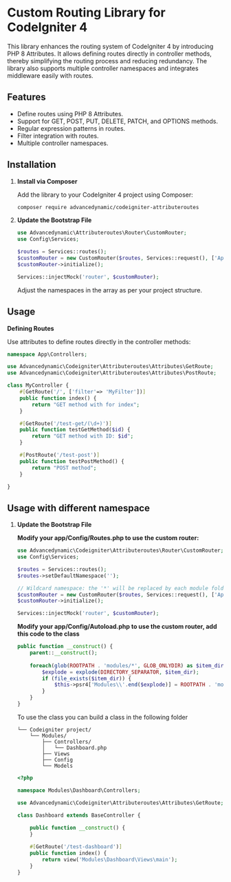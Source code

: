 # Custom Routing Library for CodeIgniter 4

This library enhances the routing system of CodeIgniter 4 by introducing PHP 8 Attributes. It allows defining routes directly in controller methods, thereby simplifying the routing process and reducing redundancy. The library also supports multiple controller namespaces and integrates middleware easily with routes.

## Features

- Define routes using PHP 8 Attributes.
- Support for GET, POST, PUT, DELETE, PATCH, and OPTIONS methods.
- Regular expression patterns in routes.
- Filter integration with routes.
- Multiple controller namespaces.

## Installation

1. **Install via Composer**

   Add the library to your CodeIgniter 4 project using Composer:

   ```bash
   composer require advancedynamic/codeigniter-attributeroutes
    ```

2. **Update the Bootstrap File**
    ```php
    use Advancedynamic\Attributeroutes\Router\CustomRouter;
    use Config\Services;

    $routes = Services::routes();
    $customRouter = new CustomRouter($routes, Services::request(), ['App\\Controllers']);
    $customRouter->initialize();

    Services::injectMock('router', $customRouter);
    ```
    
    Adjust the namespaces in the array as per your project structure.

## Usage

**Defining Routes**

Use attributes to define routes directly in the controller methods:

```php
namespace App\Controllers;

use Advancedynamic\Codeigniter\Attributeroutes\Attributes\GetRoute;
use Advancedynamic\Codeigniter\Attributeroutes\Attributes\PostRoute;

class MyController {
    #[GetRoute('/', ['filter'=> 'MyFilter'])]
    public function index() {
        return "GET method with for index";
    }

    #[GetRoute('/test-get/(\d+)')]
    public function testGetMethod($id) {
        return "GET method with ID: $id";
    }

    #[PostRoute('/test-post')]
    public function testPostMethod() {
        return "POST method";
    }

}
```

## Usage with different namespace



1. **Update the Bootstrap File**

    **Modify your app/Config/Routes.php to use the custom router:**

    ```php
    use Advancedynamic\Codeigniter\Attributeroutes\Router\CustomRouter;
    use Config\Services;

    $routes = Services::routes();
    $routes->setDefaultNamespace('');

    // Wildcard namespace: the '*' will be replaced by each module folder under ROOTPATH/modules
    $customRouter = new CustomRouter($routes, Services::request(), ['App\\Controllers', 'Modules\\*\\Controllers']);
    $customRouter->initialize();

    Services::injectMock('router', $customRouter);
    ```

    **Modify your app/Config/Autoload.php to use the custom router, add this code to the class**
    ```php
    public function __construct() {
        parent::__construct();
        
        foreach(glob(ROOTPATH . 'modules/*', GLOB_ONLYDIR) as $item_dir) {
            $explode = explode(DIRECTORY_SEPARATOR, $item_dir);
            if (file_exists($item_dir)) {
                $this->psr4['Modules\\'.end($explode)] = ROOTPATH . 'modules/'.end($explode);
            }	
        }
    }
    ```
    
    To use the class you can build a class in the following folder

    ```
    └── Codeigniter project/
        └── Modules/
            ├── Controllers/
            │   └── Dashboard.php
            ├── Views
            ├── Config
            └── Models
    ```

    ```php
    <?php

    namespace Modules\Dashboard\Controllers;

    use Advancedynamic\Codeigniter\Attributeroutes\Attributes\GetRoute;

    class Dashboard extends BaseController {
        
        public function __construct() {
        }

        #[GetRoute('/test-dashboard')]
        public function index() {
            return view('Modules\Dashboard\Views\main');
        }
    }
    ```